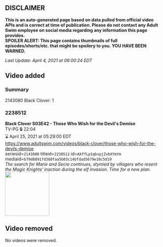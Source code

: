 ## DISCLAIMER
**This is an auto-generated page based on data pulled from official video APIs and is correct at time of publication. Please do not contact any Adult Swim employee on social media regarding any information this page provides.**  
**SPOILER ALERT: This page contains thumbnails of full episodes/shorts/etc. that might be spoilery to you. YOU HAVE BEEN WARNED.**  

_Last Update: April 4, 2021 at 06:00:24 EDT_
## Video added
### Summary
2143080 Black Clover: 1  
### 2238512
**Black Clover S03E42 - Those Who Wish for the Devil's Demise**  
TV-PG 🔒 22:04  
⌛ April 25, 2021 at 05:29:00 EDT  
https://www.adultswim.com/videos/black-clover/those-who-wish-for-the-devils-demise  
seriesid=`2143080` titleid=`2238512` id=`AXffLp1qbxpjZvbXYmYm` mediaid=`b79d8891fd368faa5b03c14bfdad5679e10c5d19`  
_The search for Marie and Secre continues, stymied by villagers who resent the Magic Knights' inaction during the elf invasion. Time for a new plan._  
<a href="https://media.cdn.adultswim.com/uploads/20210226/thumbnails/2_212261131477-BlackClover_144_ThoseWhoWish.jpg"><img src="https://media.cdn.adultswim.com/uploads/20210226/thumbnails/2_212261131477-BlackClover_144_ThoseWhoWish.jpg" height="144px" /></a>
## Video removed
No videos were removed.  
